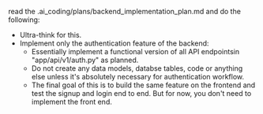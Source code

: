 read the .ai_coding/plans/backend_implementation_plan.md and do the following:

* Ultra-think for this.
* Implement only the authentication feature of the backend:
  * Essentially implement a functional version of all API endpointsin "app/api/v1/auth.py" as planned.
  * Do not create any data models, databse tables, code or anything else unless it's absolutely necessary for authentication workflow.
  * The final goal of this is to build the same feature on the frontend and test the signup and login end to end. But for now, you don't need to implement the front end.